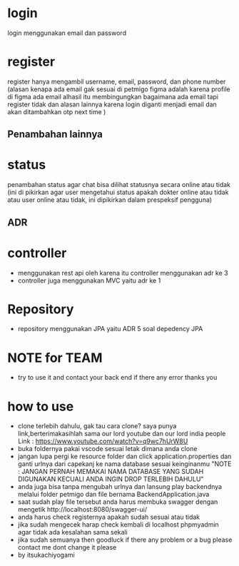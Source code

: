 # login
login menggunakan email dan password 

# register
register hanya mengambil username, email, password, dan phone number (alasan kenapa ada email gak sesuai di petmigo figma adalah karena profile di figma ada email alhasil itu membingungkan bagaimana ada email tapi register tidak dan alasan lainnya karena login diganti menjadi email dan akan ditambahkan otp next time )

## Penambahan lainnya
# status
penambahan status agar chat bisa dilihat statusnya secara online atau tidak (ini di pikirkan agar user mengetahui status apakah dokter online atau tidak atau user online atau tidak, ini dipikirkan dalam prespeksif pengguna)

## ADR
# controller
- menggunakan rest api oleh karena itu controller menggunakan adr ke 3
- controller juga menggunakan MVC yaitu adr ke 1
# Repository
- repository menggunakan JPA yaitu ADR 5 soal depedency JPA

# NOTE for TEAM
- try to use it and contact your back end if there any error thanks you

# how to use 
- clone terlebih dahulu, gak tau cara clone? saya punya link,berterimakasihlah sama our lord youtube dan our lord india people Link : https://www.youtube.com/watch?v=q9wc7hUrW8U
- buka foldernya pakai vscode sesuai letak dimana anda clone
- jangan lupa pergi ke resource folder dan click application.properties dan ganti urlnya dari capekanj ke nama database sesuai keinginanmu "NOTE : JANGAN PERNAH MEMAKAI NAMA DATABASE YANG SUDAH DIGUNAKAN KECUALI ANDA INGIN DROP TERLEBIH DAHULU"
- anda juga bisa tanpa mengubah urlnya dan lansung play backendnya melalui folder petmigo dan file bernama BackendApplication.java
- saat sudah play file tersebut anda harus membuka swagger dengan mengetik http://localhost:8080/swagger-ui/
- anda harus check registernya apakah sudah sesuai atau tidak
- jika sudah mengecek harap check kembali di localhost phpmyadmin agar tidak ada kesalahan sama sekali
- jika sudah semuanya then goodluck if there any problem or a bug please contact me dont change it please
- by itsukachiyogami
